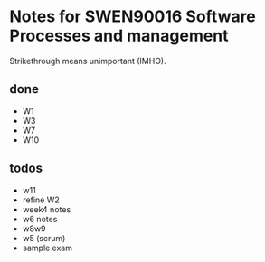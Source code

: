 # Notes for SWEN90016 Software Processes and management
Strikethrough means unimportant (IMHO).

## done
+ W1
+ W3
+ W7
+ W10

## todos
+ w11
+ refine W2
+ week4 notes
+ w6 notes
+ w8w9
+ w5 (scrum)
+ sample exam